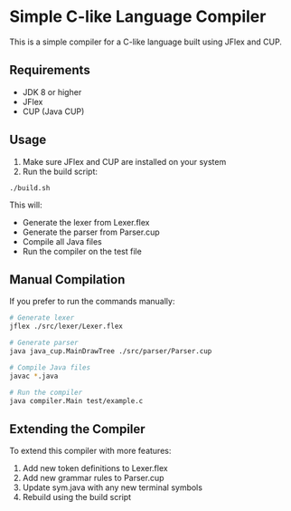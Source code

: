 # Simple C-like Language Compiler

This is a simple compiler for a C-like language built using JFlex and CUP.


## Requirements

- JDK 8 or higher
- JFlex
- CUP (Java CUP)

## Usage

1. Make sure JFlex and CUP are installed on your system
2. Run the build script:

```
./build.sh
```

This will:
- Generate the lexer from Lexer.flex
- Generate the parser from Parser.cup
- Compile all Java files
- Run the compiler on the test file

## Manual Compilation

If you prefer to run the commands manually:

```bash
# Generate lexer
jflex ./src/lexer/Lexer.flex

# Generate parser
java java_cup.MainDrawTree ./src/parser/Parser.cup

# Compile Java files
javac *.java

# Run the compiler
java compiler.Main test/example.c
```

## Extending the Compiler

To extend this compiler with more features:
1. Add new token definitions to Lexer.flex
2. Add new grammar rules to Parser.cup
3. Update sym.java with any new terminal symbols
4. Rebuild using the build script
